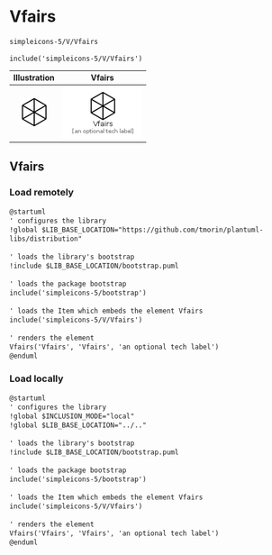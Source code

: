 # Vfairs


```text
simpleicons-5/V/Vfairs
```

```text
include('simpleicons-5/V/Vfairs')
```



| Illustration | Vfairs |
| :---: | :---: |
| ![illustration for Illustration](../../simpleicons-5/V/Vfairs.png) | ![illustration for Vfairs](../../simpleicons-5/V/Vfairs.Local.png) |




## Vfairs

### Load remotely
```plantuml
@startuml
' configures the library
!global $LIB_BASE_LOCATION="https://github.com/tmorin/plantuml-libs/distribution"

' loads the library's bootstrap
!include $LIB_BASE_LOCATION/bootstrap.puml

' loads the package bootstrap
include('simpleicons-5/bootstrap')

' loads the Item which embeds the element Vfairs
include('simpleicons-5/V/Vfairs')

' renders the element
Vfairs('Vfairs', 'Vfairs', 'an optional tech label')
@enduml
```

### Load locally
```plantuml
@startuml
' configures the library
!global $INCLUSION_MODE="local"
!global $LIB_BASE_LOCATION="../.."

' loads the library's bootstrap
!include $LIB_BASE_LOCATION/bootstrap.puml

' loads the package bootstrap
include('simpleicons-5/bootstrap')

' loads the Item which embeds the element Vfairs
include('simpleicons-5/V/Vfairs')

' renders the element
Vfairs('Vfairs', 'Vfairs', 'an optional tech label')
@enduml
```

